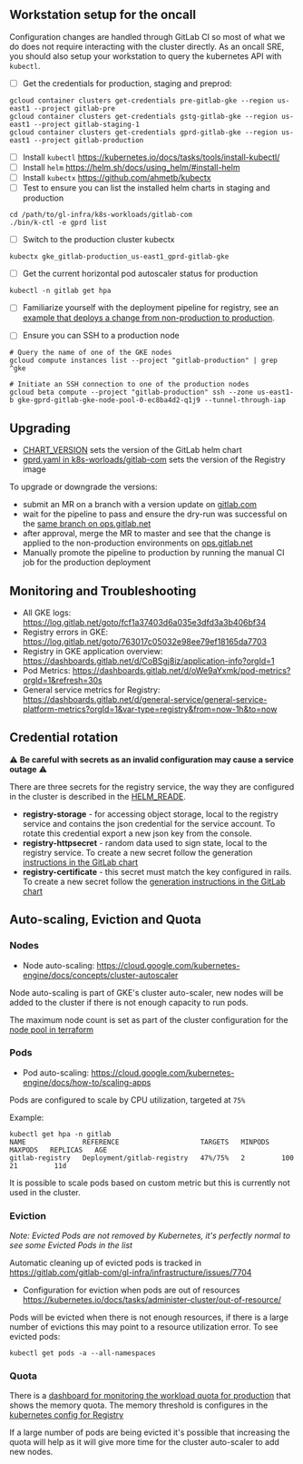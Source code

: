 ## Workstation setup for the oncall

Configuration changes are handled through GitLab CI so most of what we do does
not require interacting with the cluster directly. As an oncall SRE, you should
also setup your workstation to query the kubernetes API with `kubectl`.

- [ ] Get the credentials for production, staging and preprod:

```
gcloud container clusters get-credentials pre-gitlab-gke --region us-east1 --project gitlab-pre
gcloud container clusters get-credentials gstg-gitlab-gke --region us-east1 --project gitlab-staging-1
gcloud container clusters get-credentials gprd-gitlab-gke --region us-east1 --project gitlab-production
```
- [ ] Install `kubectl` https://kubernetes.io/docs/tasks/tools/install-kubectl/
- [ ] Install `helm` https://helm.sh/docs/using_helm/#install-helm
- [ ] Install `kubectx` https://github.com/ahmetb/kubectx
- [ ] Test to ensure you can list the installed helm charts in staging and production

```
cd /path/to/gl-infra/k8s-workloads/gitlab-com
./bin/k-ctl -e gprd list
```

- [ ] Switch to the production cluster kubectx

```
kubectx gke_gitlab-production_us-east1_gprd-gitlab-gke
```

- [ ] Get the current horizontal pod autoscaler status for production

```
kubectl -n gitlab get hpa
```

- [ ] Familiarize yourself with the deployment pipeline for registry, see an
  [example that deploys a change from non-production to production](https://ops.gitlab.net/gitlab-com/gl-infra/k8s-workloads/gitlab-com/pipelines/75089).

- [ ] Ensure you can SSH to a production node

```
# Query the name of one of the GKE nodes
gcloud compute instances list --project "gitlab-production" | grep ^gke

# Initiate an SSH connection to one of the production nodes
gcloud beta compute --project "gitlab-production" ssh --zone us-east1-b gke-gprd-gitlab-gke-node-pool-0-ec8ba4d2-q1j9 --tunnel-through-iap

```

## Upgrading

* [CHART_VERSION](https://gitlab.com/gitlab-com/gl-infra/k8s-workloads/gitlab-com/blob/dd201383641d01c5b5471012563a3079fdcdbdf1/CHART_VERSION)
  sets the version of the GitLab helm chart
* [gprd.yaml in k8s-worloads/gitlab-com](https://gitlab.com/gitlab-com/gl-infra/k8s-workloads/gitlab-com/blob/dd201383641d01c5b5471012563a3079fdcdbdf1/gprd.yaml#L3-5)
  sets the version of the Registry image

To upgrade or downgrade the versions:

- submit an MR on a branch with a version update on
  [gitlab.com](https://gitlab.com/gitlab-com/gl-infra/k8s-workloads/gitlab-com)
- wait for the pipeline to pass and ensure the dry-run was successful on the
  [same branch on ops.gitlab.net](https://ops.gitlab.net/gitlab-com/gl-infra/k8s-workloads/gitlab-com)
- after approval, merge the MR to master and see that the change is applied to
  the non-production environments on [ops.gitlab.net](https://ops.gitlab.net/gitlab-com/gl-infra/k8s-workloads/gitlab-com)
- Manually promote the pipeline to production by running the manual CI job for
  the production deployment

## Monitoring and Troubleshooting

* All GKE logs: https://log.gitlab.net/goto/fcf1a37403d6a035e3dfd3a3b406bf34
* Registry errors in GKE: https://log.gitlab.net/goto/763017c05032e98ee79ef18165da7703
* Registry in GKE application overview: https://dashboards.gitlab.net/d/CoBSgj8iz/application-info?orgId=1
* Pod Metrics: https://dashboards.gitlab.net/d/oWe9aYxmk/pod-metrics?orgId=1&refresh=30s
* General service metrics for Registry: https://dashboards.gitlab.net/d/general-service/general-service-platform-metrics?orgId=1&var-type=registry&from=now-1h&to=now

## Credential rotation

:warning: **Be careful with secrets as an invalid configuration may cause a service outage** :warning:

There are three secrets for the registry service, the way they are configured in
the cluster is described in the [HELM_READE](https://gitlab.com/gitlab-com/gl-infra/k8s-workloads/gitlab-com/blob/dd201383641d01c5b5471012563a3079fdcdbdf1/HELM_README.md#secret-for-gcs-configuration).

* **registry-storage** - for accessing object storage, local to the registry service
  and contains the json credential for the service account. To rotate this
  credential export a new json key from the console.
* **registry-httpsecret** - random data used to sign state, local to the registry service. To create a new secret follow the generation
  [instructions in the GitLab chart](https://docs.gitlab.com/charts/installation/secrets.html#registry-http-secret)
* **registry-certificate** - this secret must match the key configured in rails. To create a new secret follow the
  [generation instructions in the GitLab chart](https://docs.gitlab.com/charts/installation/secrets.html#registry-authentication-certificates)


## Auto-scaling, Eviction and Quota

### Nodes

* Node auto-scaling: https://cloud.google.com/kubernetes-engine/docs/concepts/cluster-autoscaler

Node auto-scaling is part of GKE's cluster auto-scaler, new nodes will be added
to the cluster if there is not enough capacity to run pods.

The maximum node count is set as part of the cluster configuration
for the
[node pool in terraform](https://gitlab.com/gitlab-com/gitlab-com-infrastructure/blob/7e307d0886f0725be88f2aa5fe7725711f1b1831/environments/gprd/main.tf#L1797)

### Pods

* Pod auto-scaling: https://cloud.google.com/kubernetes-engine/docs/how-to/scaling-apps

Pods are configured to scale by CPU utilization, targeted at `75%`

Example:
```
kubectl get hpa -n gitlab
NAME              REFERENCE                    TARGETS   MINPODS   MAXPODS   REPLICAS   AGE
gitlab-registry   Deployment/gitlab-registry   47%/75%   2         100       21         11d
```

It is possible to scale pods based on custom metric but this is currently not
used in the cluster.

### Eviction

_Note: Evicted Pods are not removed by Kubernetes, it's perfectly normal to see some Evicted Pods in the list_

Automatic cleaning up of evicted pods is tracked in https://gitlab.com/gitlab-com/gl-infra/infrastructure/issues/7704

* Configuration for eviction when pods are out of resources https://kubernetes.io/docs/tasks/administer-cluster/out-of-resource/

Pods will be evicted when there is not enough resources, if there is a large
number of evictions this may point to a resource utilization error. To see
evicted pods:

```
kubectl get pods -a --all-namespaces
```

### Quota

There is a
[dashboard for monitoring the workload quota for production](https://dashboards.gitlab.net/d/kubernetes-resources-workload/kubernetes-compute-resources-workload?orgId=1&refresh=10s&var-datasource=Global&var-cluster=gprd-gitlab-gke&var-namespace=gitlab&var-workload=gitlab-registry&var-type=deployment) that shows the memory quota.
The memory threshold is configures in the
[kubernetes config for Registry](https://gitlab.com/gitlab-com/gl-infra/k8s-workloads/gitlab-com/blob/4b7ba9609f634400e500b3ac54aa51240ff85b27/gprd.yaml#L6)

If a large number of pods are being evicted it's possible that increasing the
quota will help as it will give more time for the cluster auto-scaler to add new
nodes.
